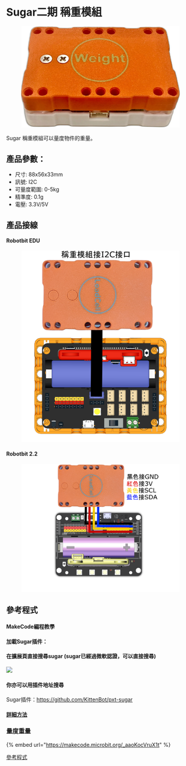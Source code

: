# Sugar二期 稱重模組

<figure><img src="../../.gitbook/assets/weight1.jpg" alt=""><figcaption></figcaption></figure>

Sugar 稱重模組可以量度物件的重量。

## 產品參數：

* 尺寸: 88x56x33mm
* 訊號: I2C
* 可量度範圍: 0-5kg
* 精準度: 0.1g
* 電壓: 3.3V/5V

## 產品接線

#### Robotbit EDU

<figure><img src="../../.gitbook/assets/loadcell_wiring_edu.png" alt=""><figcaption></figcaption></figure>

#### Robotbit 2.2

<figure><img src="../../.gitbook/assets/loadcell_wiring_2.2.png" alt=""><figcaption></figcaption></figure>

## 參考程式

#### MakeCode編程教學

#### 加載Sugar插件：

#### 在擴展頁直接搜尋sugar (sugar已經過微軟認證，可以直接搜尋)

![](https://kittenbothk.readthedocs.io/en/latest/\_images/sugar\_search.gif)

#### 你亦可以用插件地址搜尋

Sugar插件：https://github.com/KittenBot/pxt-sugar

#### [詳細方法](../../programmingplatforms/makecode/kittenbotandmakecode.md)

### 量度重量

{% embed url="https://makecode.microbit.org/_aaoKocVruX1t" %}

[參考程式](https://makecode.microbit.org/\_W020dvAC6XTU)
